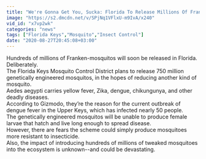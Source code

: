 ```yaml
---
title: "We're Gonna Get You, Sucka: Florida To Release Millions Of Franken-Mosquitos"
image: "https://s2.dmcdn.net/v/SPjNq1VFlxU-m9IvA/x240"
vid_id: "x7vp2wk"
categories: "news"
tags: ["Florida Keys","Mosquito","Insect Control"]
date: "2020-08-27T20:45:08+03:00"
---
```

Hundreds of millions of Franken-mosquitos will soon be released in Florida. Deliberately.  <br>The Florida Keys Mosquito Control District plans to release 750 million genetically engineered mosquitos, in the hopes of reducing another kind of mosquito.  <br>Aedes aegypti carries yellow fever, Zika, dengue, chikungunya, and other deadly diseases.  <br>According to Gizmodo, they’re the reason for the current outbreak of dengue fever in the Upper Keys, which has infected nearly 50 people.  <br>The genetically engineered mosquitos will be unable to produce female larvae that hatch and live long enough to spread disease.  <br>However, there are fears the scheme could simply produce mosquitoes more resistant to insecticide.  <br>Also, the impact of introducing hundreds of millions of tweaked mosquitoes into the ecosystem is unknown--and could be devastating.
